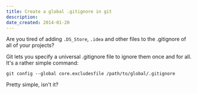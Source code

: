 ```yaml
---
title: Create a global .gitignore in git
description: 
date_created: 2014-01-20
---
```


Are you tired of adding `.DS_Store`, `.idea` and other files to the .gitignore of all of your projects?

Git lets you specify a universal .gitignore file to ignore them once and for all. It's a rather simple command:

```
git config --global core.excludesfile /path/to/global/.gitignore

```

Pretty simple, isn't it?

